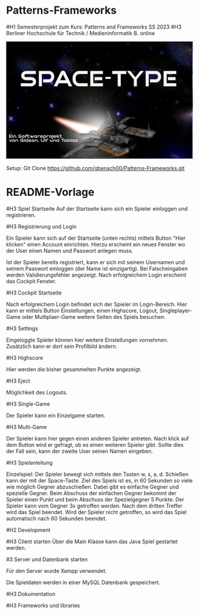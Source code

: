 # Patterns-Frameworks

#H1 Semesterprojekt zum Kurs: Patterns and Frameworks SS 2023
#H3 Berliner Hochschule für Technik / Medieninformatik B. online

![alt text](https://github.com/gbensch00/Patterns-Frameworks/blob/Ulf/res/oberflaechen/SpaceTypeLogin.png "Softwareprojekt SS 2023")

Setup:
Git Clone https://github.com/gbensch00/Patterns-Frameworks.git

# README-Vorlage

#H3 Spiel Startseite
Auf der Startseite kann sich ein Spieler einloggen und registrieren.

#H3 Registrierung und Login

Ein Spieler kann sich auf der Startseite (unten rechts) mittels Button "Hier klicken" einen Account einrichten. Hierzu erscheint ein neues Fenster wo der User einen Namen und Passwort anlegen muss.

Ist der Spieler bereits registriert, kann er sich mit seinem Usernamen und seinem Passwort einloggen (der Name ist einzigartig). Bei Falscheingaben werden Validierungsfehler angezeigt. Nach erfolgreichem Login erscheint das Cockpit Fenster.

#H3 Cockpit Startseite

Nach erfolgreichem Login befindet sich der Spieler im Login-Bereich. Hier kann er mittels Button Einstellungen, einen Highscore, Logout, Singleplayer-Game oder Multiplaer-Game weitere Seiten des Spiels besuchen.

#H3 Settings

Eingeloggte Spieler können hier weitere Einstellungen vornehmen. Zusätzlich kann er dort sein Profilbild ändern.

#H3 Highscore

Hier werden die bisher gesammelten Punkte angezeigt.

#H3 Eject

Möglichkeit des Logouts.

#H3 Single-Game

Der Spieler kann ein Einzelgame starten.

#H3 Multi-Game

Der Spieler kann hier gegen einen anderen Spieler antreten. Nach klick auf dem Button wird er gefragt, ob es einen weiteren Spieler gibt. Sollte dies der Fall sein, kann der zweite User seinen Namen eingeben.

#H3 Spielanleitung

Einzelspiel: Der Spieler bewegt sich mittels den Tasten w, s, a, d. Schießen kann der mit der Space-Taste. Ziel des Spiels ist es, in 60 Sekunden so viele wie möglich Gegner abzuschießen. Dabei gibt es einfache Gegner und spezielle Gegner. Beim Abschuss der einfachen Gegner bekommt der Spieler einen Punkt und beim Abschuss der Spezielgegner 5 Punkte. Der Spieler kann vom Gegner 3x getroffen werden. Nach dem dritten Treffer wird das Spiel beendet. Wird der Spieler nicht getroffen, so wird das Spiel automatisch nach 60 Sekunden beendet.

#H2 Development

#H3 Client starten
Über die Main Klasse kann das Java Spiel gestartet werden.

#3 Server und Datenbank starten

Für den Server wurde Xampp verwendet.

Die Spieldaten werden in einer MySQL Datenbank gespeichert.

#H3 Dokumentation


#H3 Frameworks und libraries

